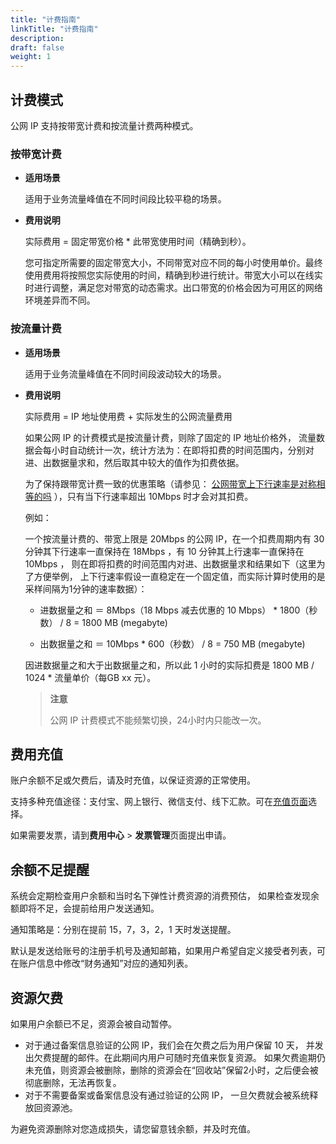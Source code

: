 ```yaml
---
title: "计费指南"
linkTitle: "计费指南"
description:
draft: false
weight: 1
---
```


## 计费模式

公网 IP 支持按带宽计费和按流量计费两种模式。

### 按带宽计费

- **适用场景**

  适用于业务流量峰值在不同时间段比较平稳的场景。

- **费用说明**

  实际费用 =  固定带宽价格 * 此带宽使用时间（精确到秒）。

  您可指定所需要的固定带宽大小，不同带宽对应不同的每小时使用单价。最终使用费用将按照您实际使用的时间，精确到秒进行统计。带宽大小可以在线实时进行调整，满足您对带宽的动态需求。出口带宽的价格会因为可用区的网络环境差异而不同。


### 按流量计费

- **适用场景**

  适用于业务流量峰值在不同时间段波动较大的场景。

- **费用说明**

  实际费用 =  IP 地址使用费 + 实际发生的公网流量费用

  如果公网 IP 的计费模式是按流量计费，则除了固定的 IP 地址价格外， 流量数据会每小时自动统计一次，统计方法为：在即将扣费的时间范围内，分别对进、出数据量求和，然后取其中较大的值作为扣费依据。

  为了保持跟带宽计费一致的优惠策略（请参见： [公网带宽上下行速率是对称相等的吗](/compute/vm/faq/other_questions/vm_width_equal/) ），只有当下行速率超出 10Mbps 时才会对其扣费。

  例如：

  一个按流量计费的、带宽上限是 20Mbps 的公网 IP，在一个扣费周期内有 30 分钟其下行速率一直保持在 18Mbps ，有 10 分钟其上行速率一直保持在 10Mbps ， 则在即将扣费的时间范围内对进、出数据量求和结果如下（这里为了方便举例， 上下行速率假设一直稳定在一个固定值，而实际计算时使用的是采样间隔为1分钟的速率数据）：

  - 进数据量之和 ＝ 8Mbps（18 Mbps 减去优惠的 10 Mbps） * 1800（秒数） / 8 = 1800 MB (megabyte)

  - 出数据量之和 ＝ 10Mbps * 600（秒数） / 8 = 750 MB (megabyte)

  因进数据量之和大于出数据量之和，所以此 1 小时的实际扣费是 1800 MB / 1024 * 流量单价（每GB xx 元）。



  > **注意**
  >
  > 公网 IP 计费模式不能频繁切换，24小时内只能改一次。

## 费用充值

账户余额不足或欠费后，请及时充值，以保证资源的正常使用。

支持多种充值途径：支付宝、网上银行、微信支付、线下汇款。可在[充值页面](http://console.yiqiyun.net.cn/finance/wallet/)选择。

如果需要发票，请到**费用中心** > **发票管理**页面提出申请。

## 余额不足提醒

系统会定期检查用户余额和当时名下弹性计费资源的消费预估， 如果检查发现余额即将不足，会提前给用户发送通知。

通知策略是：分别在提前 15，7，3，2，1 天时发送提醒。

默认是发送给账号的注册手机号及通知邮箱，如果用户希望自定义接受者列表，可在账户信息中修改“财务通知”对应的通知列表。

## 资源欠费

如果用户余额已不足，资源会被自动暂停。

- 对于通过备案信息验证的公网 IP，我们会在欠费之后为用户保留 10 天， 并发出欠费提醒的邮件。在此期间内用户可随时充值来恢复资源。 如果欠费逾期仍未充值，则资源会被删除，删除的资源会在“回收站”保留2小时，之后便会被彻底删除，无法再恢复。
- 对于不需要备案或备案信息没有通过验证的公网 IP， 一旦欠费就会被系统释放回资源池。 

为避免资源删除对您造成损失，请您留意钱余额，并及时充值。

